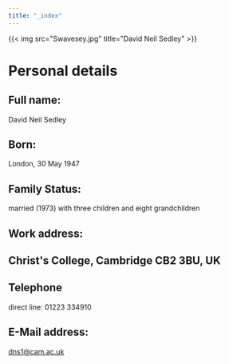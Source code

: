 ```yaml
---
title: "_index"
---
```


{{< img src="Swavesey.jpg" title="David Neil Sedley" >}}

# Personal details

## Full name:
David Neil Sedley

## Born:
London, 30 May 1947

## Family Status:
married (1973) with three children and eight grandchildren

## Work address:

Christ's College, Cambridge CB2 3BU, UK
- 

## Telephone
direct line: 01223 334910

## E-Mail address:
dns1@cam.ac.uk
